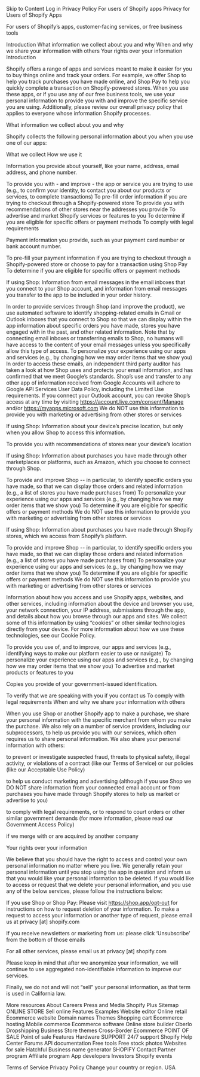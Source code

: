 Skip to Content
Log in
Privacy Policy
For users of Shopify apps
Privacy for Users of Shopify Apps

For users of Shopify’s apps, customer-facing services, or free business tools

Introduction
What information we collect about you and why
When and why we share your information with others
Your rights over your information
Introduction

Shopify offers a range of apps and services meant to make it easier for you to buy things online and track your orders. For example, we offer Shop to help you track purchases you have made online, and Shop Pay to help you quickly complete a transaction on Shopify-powered stores. When you use these apps, or if you use any of our free business tools, we use your personal information to provide you with and improve the specific service you are using. Additionally, please review our overall privacy policy that applies to everyone whose information Shopify processes.

What information we collect about you and why

Shopify collects the following personal information about you when you use one of our apps:

What we collect	How we use it


Information you provide about yourself, like your name, address, email address, and phone number.

	
To provide you with - and improve - the app or service you are trying to use (e.g., to confirm your identity, to contact you about our products or services, to complete transactions)
To pre-fill order information if you are trying to checkout through a Shopify-powered store
To provide you with recommendations of other stores near the addresses you provide
To advertise and market Shopify services or features to you
To determine if you are eligible for specific offers or payment methods
To comply with legal requirements



Payment information you provide, such as your payment card number or bank account number.

	
To pre-fill your payment information if you are trying to checkout through a Shopify-powered store or choose to pay for a transaction using Shop Pay
To determine if you are eligible for specific offers or payment methods



If using Shop: Information from email messages in the email inboxes that you connect to your Shop account, and information from email messages you transfer to the app to be included in your order history.

	
In order to provide services through Shop (and improve the product), we use automated software to identify shopping-related emails in Gmail or Outlook inboxes that you connect to Shop so that we can display within the app information about specific orders you have made, stores you have engaged with in the past, and other related information. Note that by connecting email inboxes or transferring emails to Shop, no humans will have access to the content of your email messages unless you specifically allow this type of access.
To personalize your experience using our apps and services (e.g., by changing how we may order items that we show you)
In order to access these emails, an independent third party auditor has taken a look at how Shop uses and protects your email information, and has confirmed that we meet Google’s standards. Shop’s use and transfer to any other app of information received from Google Accounts will adhere to Google API Services User Data Policy, including the Limited Use requirements.
If you connect your Outlook account, you can revoke Shop’s access at any time by visiting https://account.live.com/consent/Manage and/or https://myapps.microsoft.com
We do NOT use this information to provide you with marketing or advertising from other stores or services



If using Shop: Information about your device’s precise location, but only when you allow Shop to access this information.

	
To provide you with recommendations of stores near your device’s location



If using Shop: Information about purchases you have made through other marketplaces or platforms, such as Amazon, which you choose to connect through Shop.

	
To provide and improve Shop -- in particular, to identify specific orders you have made, so that we can display those orders and related information (e.g., a list of stores you have made purchases from)
To personalize your experience using our apps and services (e.g., by changing how we may order items that we show you)
To determine if you are eligible for specific offers or payment methods
We do NOT use this information to provide you with marketing or advertising from other stores or services



If using Shop: Information about purchases you have made through Shopify stores, which we access from Shopify’s platform.

	
To provide and improve Shop -- in particular, to identify specific orders you have made, so that we can display those orders and related information (e.g., a list of stores you have made purchases from)
To personalize your experience using our apps and services (e.g., by changing how we may order items that we show you)
To determine if you are eligible for specific offers or payment methods
We do NOT use this information to provide you with marketing or advertising from other stores or services



Information about how you access and use Shopify apps, websites, and other services, including information about the device and browser you use, your network connection, your IP address, submissions through the app, and details about how you browse through our apps and sites. We collect some of this information by using “cookies” or other similar technologies directly from your device. For more information about how we use these technologies, see our Cookie Policy.

	
To provide you use of, and to improve, our apps and services (e.g., identifying ways to make our platform easier to use or navigate)
To personalize your experience using our apps and services (e.g., by changing how we may order items that we show you)
To advertise and market products or features to you



Copies you provide of your government-issued identification.

	
To verify that we are speaking with you if you contact us
To comply with legal requirements
When and why we share your information with others

When you use Shop or another Shopify app to make a purchase, we share your personal information with the specific merchant from whom you make the purchase. We also rely on a number of service providers, including our subprocessors, to help us provide you with our services, which often requires us to share personal information. We also share your personal information with others:

to prevent or investigate suspected fraud, threats to physical safety, illegal activity, or violations of a contract (like our Terms of Service) or our policies (like our Acceptable Use Policy)

to help us conduct marketing and advertising (although if you use Shop we DO NOT share information from your connected email account or from purchases you have made through Shopify stores to help us market or advertise to you)

to comply with legal requirements, or to respond to court orders or other similar government demands (for more information, please read our Government Access Policy)

if we merge with or are acquired by another company

Your rights over your information

We believe that you should have the right to access and control your own personal information no matter where you live. We generally retain your personal information until you stop using the app in question and inform us that you would like your personal information to be deleted. If you would like to access or request that we delete your personal information, and you use any of the below services, please follow the instructions below:

If you use Shop or Shop Pay: Please visit https://shop.app/opt-out for instructions on how to request deletion of your information. To make a request to access your information or another type of request, please email us at privacy [at] shopify.com

If you receive newsletters or marketing from us: please click ‘Unsubscribe’ from the bottom of those emails

For all other services, please email us at privacy [at] shopify.com

Please keep in mind that after we anonymize your information, we will continue to use aggregated non-identifiable information to improve our services.

Finally, we do not and will not “sell” your personal information, as that term is used in California law.

More resources
About Careers Press and Media Shopify Plus Sitemap
ONLINE STORE
Sell online
Features
Examples
Website editor
Online retail
Ecommerce website
Domain names
Themes
Shopping cart
Ecommerce hosting
Mobile commerce
Ecommerce software
Online store builder
Oberlo
Dropshipping Business
Store themes
Cross-Border Ecommerce
POINT OF SALE
Point of sale
Features
Hardware
SUPPORT
24/7 support
Shopify Help Center
Forums
API documentation
Free tools
Free stock photos
Websites for sale
Hatchful
Business name generator
SHOPIFY
Contact
Partner program
Affiliate program
App developers
Investors
Shopify events
 
 
 
 
 
Terms of Service Privacy Policy 
Change your country or region.
USA